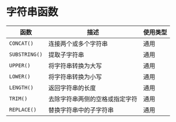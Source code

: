 # 字符串函数

| 函数             | 描述                                       | 使用类型                             |
|------------------|--------------------------------------------|--------------------------------------|
| `CONCAT()`       | 连接两个或多个字符串                         | 通用                                 |
| `SUBSTRING()`    | 提取子字符串                               | 通用                                 |
| `UPPER()`        | 将字符串转换为大写                         | 通用                                 |
| `LOWER()`        | 将字符串转换为小写                         | 通用                                 |
| `LENGTH()`       | 返回字符串的长度                           | 通用                                 |
| `TRIM()`         | 去除字符串两侧的空格或指定字符             | 通用                                 |
| `REPLACE()`      | 替换字符串中的子字符串                     | 通用                                 |
